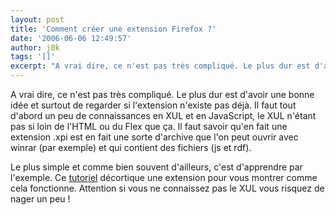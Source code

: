 ```yaml
---
layout: post
title: 'Comment créer une extension Firefox ?'
date: '2006-06-06 12:49:57'
author: j0k
tags: '[]'
excerpt: "A vrai dire, ce n'est pas très compliqué. Le plus dur est d'avoir une bonne idée et surtout de regarder si l'extension n'existe pas déjà.     \nIl faut tout d'abord un peu de connaissances en XUL et en JavaScript, le XUL n'étant pas si loin de l'HTML ou du Flex que ça. Il faut savoir qu'en fait une extension .xpi est en fait une sorte d'archive que l'on peut      …"
---
```


A vrai dire, ce n'est pas très compliqué. Le plus dur est d'avoir une bonne idée et surtout de regarder si l'extension n'existe pas déjà.
Il faut tout d'abord un peu de connaissances en XUL et en JavaScript, le XUL n'étant pas si loin de l'HTML ou du Flex que ça. Il faut savoir qu'en fait une extension .xpi est en fait une sorte d'archive que l'on peut ouvrir avec winrar (par exemple) et qui contient des fichiers (js et rdf).

Le plus simple et comme bien souvent d'ailleurs, c'est d'apprendre par l'exemple. Ce [tutoriel](http://extensions.roachfiend.com/howto_bug.html) décortique une extension pour vous montrer comme cela fonctionne. Attention si vous ne connaissez pas le XUL vous risquez de nager un peu !
